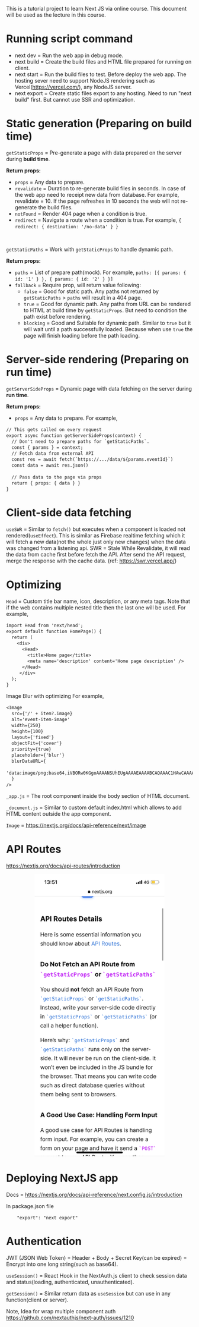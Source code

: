 This is a tutorial project to learn Next JS via online course. This document will be used as the lecture in this course.

# Running script command

- next dev = Run the web app in debug mode.
- next build = Create the build files and HTML file prepared for running on client.
- next start = Run the build files to test. Before deploy the web app. The hosting sever need to support NodeJS rendering such as Vercel(https://vercel.com/), any NodeJS server.
- next export = Create static files export to any hosting. Need to run "next build" first. But cannot use SSR and optimization.

# Static generation (Preparing on build time)

`getStaticProps` = Pre-generate a page with data prepared on the server during <b>build time</b>.

<b>Return props:</b>

- `props` = Any data to prepare.
- `revalidate` = Duration to re-generate build files in seconds. In case of the web app need to receipt new data from database.
  For example, revalidate = 10. If the page refreshes in 10 seconds the web will not re-generate the build files.
- `notFound` = Render 404 page when a condition is true.
- `redirect` = Navigate a route when a condition is true. For example, `{ redirect: { destination: '/no-data' } }`

<br/>

`getStaticPaths` = Work with `getStaticProps` to handle dynamic path.

<b>Return props:</b>

- `paths` = List of prepare path(mock). For example, `paths: [{ params: { id: '1' } }, { params: { id: '2' } }]`
- `fallback` = Require prop, will return value following:
  - `false` = Good for static path. Any paths not returned by `getStaticPaths` > `paths` will result in a 404 page.
  - `true` = Good for dynamic path. Any paths from URL can be rendered to HTML at build time by `getStaticProps`. But need to condition the path exist before rendering.
  - `blocking` = Good and Suitable for dynamic path. Similar to `true` but it will wait until a path successfully loaded. Because when use `true` the page will finish loading before the path loading.

# Server-side rendering (Preparing on run time)

`getServerSideProps` = Dynamic page with data fetching on the server during <b>run time</b>.

<b>Return props:</b>

- `props` = Any data to prepare.
  For example,

```
// This gets called on every request
export async function getServerSideProps(context) {
  // Don't need to prepare paths for `getStaticPaths`.
  const { params } = context;
  // Fetch data from external API
  const res = await fetch(`https://.../data/${params.eventId}`)
  const data = await res.json()

  // Pass data to the page via props
  return { props: { data } }
}
```

# Client-side data fetching

`useSWR` = Similar to `fetch()` but executes when a component is loaded not rendered(`useEffect`). This is similar as Firebase realtime fetching which it will fetch a new data(not the whole just only new changes) when the data was changed from a listening api.
SWR = Stale While Revalidate, it will read the data from cache first before fetch the API. After send the API request, merge the response with the cache data. (ref: https://swr.vercel.app/)

# Optimizing

`Head` = Custom title bar name, icon, description, or any meta tags. Note that if the web contains multiple nested title then the last one will be used.
For example,

```
import Head from 'next/head';
export default function HomePage() {
  return (
    <div>
      <Head>
        <title>Home page</title>
        <meta name='description' content='Home page description' />
      </Head>
     </div>
  );
}
```

Image Blur with optimizing
For example,

```
<Image
  src={'/' + item?.image}
  alt='event-item-image'
  width={250}
  height={100}
  layout={'fixed'}
  objectFit={'cover'}
  priority={true}
  placeholder={'blur'}
  blurDataURL={
    'data:image/png;base64,iVBORw0KGgoAAAANSUhEUgAAAAEAAAABCAQAAAC1HAwCAAAAC0lEQVR42mP8Xg8AAnMBeJQW2OIAAAAASUVORK5CYII='
  }
/>
```

`_app.js` = The root component inside the body section of HTML document.

`_document.js` = Similar to custom default index.html which allows to add HTML content outside the app component.

`Image` = https://nextjs.org/docs/api-reference/next/image

# API Routes

https://nextjs.org/docs/api-routes/introduction

<p align="center">
  <img src="https://github.com/apiwathantrakool/nextjs-tutorial/blob/main/readmeAssets/api-routes-details.png?raw=true" width="350" title="hover text">
 </p>

# Deploying NextJS app

Docs = https://nextjs.org/docs/api-reference/next.config.js/introduction

In package.json file

```
    "export": "next export"
```

# Authentication

JWT (JSON Web Token) = Header + Body + Secret Key(can be expired) = Encrypt into one long string(such as base64).

`useSession()` = React Hook in the NextAuth.js client to check session data and status(loading, authenticated, unauthenticated).

`getSession()` = Similar return data as `useSession` but can use in any function(client or server).

Note, Idea for wrap multiple component auth https://github.com/nextauthjs/next-auth/issues/1210
